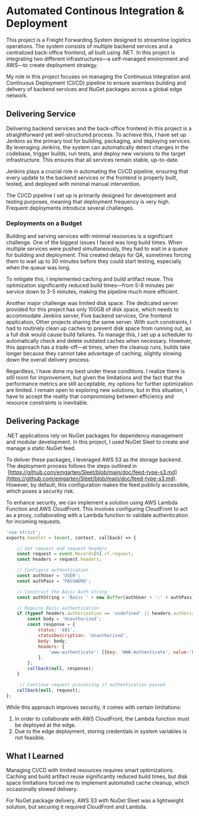 # Automated Continous Integration & Deployment

This project is a Freight Forwarding System designed to streamline logistics operations. The system consists of multiple backend services and a centralized back-office frontend, all built using .NET. In this project is integrating two different infrastructures—a self-managed environment and AWS—to create deployment strategy.

My role in this project focuses on managing the Continuous Integration and Continuous Deployment (CI/CD) pipeline to ensure seamless building and delivery of backend services and NuGet packages across a global edge network.

## Delivering Service

Delivering backend services and the back-office frontend in this project is a straightforward yet well-structured process. To achieve this, I have set up Jenkins as the primary tool for building, packaging, and deploying services. By leveraging Jenkins, the system can automatically detect changes in the codebase, trigger builds, run tests, and deploy new versions to the target infrastructure. This ensures that all services remain stable, up-to-date.

Jenkins plays a crucial role in automating the CI/CD pipeline, ensuring that every update to the backend services or the frontend is properly built, tested, and deployed with minimal manual intervention.

The CI/CD pipeline I set up is primarily designed for development and testing purposes, meaning that deployment frequency is very high. Frequent deployments introduce several challenges.

### Deployments on a Budget

Building and serving services with minimal resources is a significant challenge. One of the biggest issues I faced was long build times. When multiple services were pushed simultaneously, they had to wait in a queue for building and deployment. This created delays for QA, sometimes forcing them to wait up to 30 minutes before they could start testing, especially when the queue was long.

To mitigate this, I implemented caching and build artifact reuse. This optimization significantly reduced build times—from 5-8 minutes per service down to 3-5 minutes, making the pipeline much more efficient.

Another major challenge was limited disk space. The dedicated server provided for this project has only 100GB of disk space, which needs to accommodate Jenkins server, Five backend services, One frontend application, Other projects sharing the same server. With such constraints, I had to routinely clean up caches to prevent disk space from running out, as a full disk would cause build failures. To manage this, I set up a scheduler to automatically check and delete outdated caches when necessary. However, this approach has a trade-off—at times, when the cleanup runs, builds take longer because they cannot take advantage of caching, slightly slowing down the overall delivery process.

Regardless, I have done my best under these conditions. I realize there is still room for improvement, but given the limitations and the fact that the performance metrics are still acceptable, my options for further optimization are limited. I remain open to exploring new solutions, but in this situation, I have to accept the reality that compromising between efficiency and resource constraints is inevitable.

## Delivering Package

.NET applications rely on NuGet packages for dependency management and modular development. In this project, I used NuGet Sleet to create and manage a static NuGet feed.

To deliver these packages, I leveraged AWS S3 as the storage backend. The deployment process follows the steps outlined in  [https://github.com/emgarten/Sleet/blob/main/doc/feed-type-s3.md](https://github.com/emgarten/Sleet/blob/main/doc/feed-type-s3.md). However, by default, this configuration makes the feed publicly accessible, which poses a security risk.

To enhance security, we can implement a solution using AWS Lambda Function and AWS CloudFront. This involves configuring CloudFront to act as a proxy, collaborating with a Lambda function to validate authentication for incoming requests.

```javascript
'use strict';
exports.handler = (event, context, callback) => {

    // Get request and request headers
    const request = event.Records[0].cf.request;
    const headers = request.headers;

    // Configure authentication
    const authUser = 'USER';
    const authPass = 'PASSWORD';

    // Construct the Basic Auth string
    const authString = 'Basic ' + new Buffer(authUser + ':' + authPass).toString('base64');

    // Require Basic authentication
    if (typeof headers.authorization == 'undefined' || headers.authorization[0].value != authString) {
        const body = 'Unauthorized';
        const response = {
            status: '401',
            statusDescription: 'Unauthorized',
            body: body,
            headers: {
                'www-authenticate': [{key: 'WWW-Authenticate', value:'Basic'}]
            },
        };
        callback(null, response);
    }

     // Continue request processing if authentication passed
    callback(null, request);
};
```

While this approach improves security, it comes with certain limitations:

1. In order to collaborate with AWS CloudFront, the Lambda function must be deployed at the edge.
2. Due to the edge deployment, storing credentials in system variables is not feasible.

## What I Learned

Managing CI/CD with limited resources requires smart optimizations. Caching and build artifact reuse significantly reduced build times, but disk space limitations forced me to implement automated cache cleanup, which occasionally slowed delivery.

For NuGet package delivery, AWS S3 with NuGet Sleet was a lightweight solution, but securing it required CloudFront and Lambda.